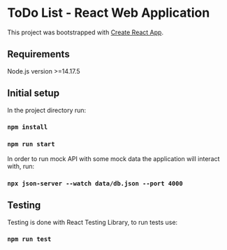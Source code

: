 # ToDo List - React Web Application

This project was bootstrapped with [Create React App](https://github.com/facebook/create-react-app).

## Requirements

Node.js version >=14.17.5

## Initial setup

In the project directory run:

### `npm install`

### `npm run start`

In order to run mock API with some mock data the application will interact with, run:

### `npx json-server --watch data/db.json --port 4000`

## Testing

Testing is done with React Testing Library, to run tests use:

### `npm run test`

